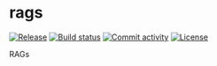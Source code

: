 # rags

[![Release](https://img.shields.io/github/v/release/boss@yahoo.com/rags)](https://img.shields.io/github/v/release/boss@yahoo.com/rags)
[![Build status](https://img.shields.io/github/actions/workflow/status/boss@yahoo.com/rags/main.yml?branch=main)](https://github.com/boss@yahoo.com/rags/actions/workflows/main.yml?query=branch%3Amain)
[![Commit activity](https://img.shields.io/github/commit-activity/m/boss@yahoo.com/rags)](https://img.shields.io/github/commit-activity/m/boss@yahoo.com/rags)
[![License](https://img.shields.io/github/license/boss@yahoo.com/rags)](https://img.shields.io/github/license/boss@yahoo.com/rags)

RAGs
